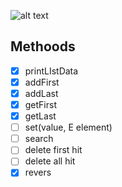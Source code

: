 ![alt text](https://www.studytonight.com/code/python/ds/images/doubly-linked-list-1.png)

 ## Methoods

- [x] printLIstData
- [x] addFirst
- [x] addLast
- [x] getFirst
- [x] getLast
- [ ] set(value, E element)
- [ ] search
- [ ] delete first hit
- [ ] delete all hit
- [x] revers
